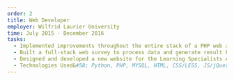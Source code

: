 ```yaml
---
order: 2
title: Web Developer
employer: Wilfrid Laurier University
time: July 2015 - December 2016
tasks:
  - Implemented improvements throughout the entire stack of a PHP web application.
  - Built a full-stack web survey to process data and generate result PDF.
  - Designed and developed a new website for the Learning Specialists Association of Canada.
  - Technologies Used&#58; Python, PHP, MYSQL, HTML, CSS/LESS, JS/jQuery.
---
```

